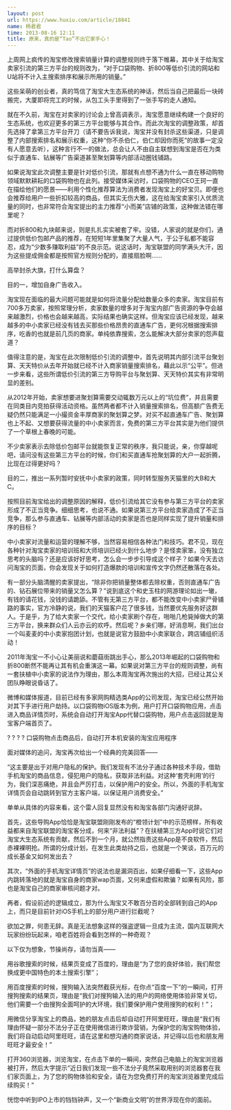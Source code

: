 ```yaml
---
layout: post
url: https://www.huxiu.com/article/18841
name: 杨君君
time: 2013-08-16 12:11
title: 原来，真的是“Tao”不出它家手心！
---
```

上周网上疯传的淘宝修改搜索销量计算的调整规则终于落下帷幕，其中关于给淘宝卖家引流的第三方平台的规则改为，“对于口袋购物、折800等低价引流的网站和U站将不计入主搜索排序和展示所用的销量。”

这些呆萌的创业者，真的笃信了淘宝大生态系统的神话，然后当自己把最后一块砖搬完，大厦即将完工的时候，从包工头手里得到了一张手写的走人通知。

就在不久前，淘宝在对卖家的讨论会上曾高调表示，淘宝愿意继续构建一个良好的生态系统，也欢迎更多的第三方平台能够与其合作。而此次淘宝的调整政策，却首先选择了拿第三方平台开刀（请不要告诉我说，淘宝并没有封杀这些渠道，只是调整了内部搜索排名和展示权重，这种“你不杀伯仁，伯仁却因你而死”的故事一定没有人愿意去听），这种言行不一的做法，总会让人不由自主联想到淘宝是否在为类似于直通车、钻展等广告渠道甚至聚划算等内部活动圈钱铺路。

如果说淘宝此次调整主要是针对低价引流，那就有点想不通为什么一直在移动购物领域默默耕耘的口袋购物也在此列。接受媒体采访时，口袋购物的CEO王珂一直在描绘他们的愿景——利用个性化推荐算法为消费者发现淘宝上的好宝贝。即便也会推荐给用户一些折扣较高的商品，但其实无伤大雅，这在给淘宝卖家引入优质流量的同时，也非常符合淘宝提出的主力推荐“小而美”店铺的政策，这种做法错在哪里呢？

而对折800和九块邮来说，则是扎扎实实被套了牢。没错，人家说的就是你们，通过提供低价包邮产品的推荐，在短短1年里集聚了大量人气，于公于私都不能容忍，成为“少数多赚取利益”的不良示范。说这话时，淘宝联盟的同学满头大汗，因为这些提成佣金都是按照官方规则分配的，直接扇脸啊……

高举封杀大旗，打什么算盘？

目的一，增加自身广告收入。

淘宝现在面临的最大问题可能就是如何将流量分配给数量众多的卖家。淘宝目前有700多万卖家，按照常理分析，卖家数量的增多对于淘宝内部广告资源的争夺会越来越激烈，价格也会越来越高，实际结果也确实这样。但淘宝应该已经发现，越来越多的中小卖家已经没有钱去买那些价格昂贵的直通车广告，更何况根据搜索排序，吃香的也就是前几页的商家。单纯依靠搜索，怎么能解决大部分卖家的怨声载道？

值得注意的是，淘宝在此次限制低价引流的调整中，首先说明其内部引流平台聚划算、天天特价从去年开始就已经不计入商家销量搜索排名，藉此以示“公平”。但进一步来看，这些所谓低价引流的第三方导购平台与聚划算、天天特价其实有非常明显的差别。

从2012年开始，卖家想要进聚划算需要交动辄数万元以上的“坑位费”，并且需要在同类目内竞拍获得活动资格。虽然两者都不计入销量搜索排名，但高额广告费无疑仍然只能满足一小撮资金丰厚商家的聚划算之梦。对买不起直通车广告、聚划算也上不起、又想要获得流量的中小卖家而言，免费的第三方平台其实是为他们提供了一个草根上春晚的可能。

不少卖家表示去除低价包邮平台就能恢复正常的秩序，我只能说，亲，你穿越呢吧，请问没有这些第三方平台的时候，你们和买直通车抢聚划算的大户一起折腾，比现在过得更好吗？

目的二，推出一系列暂时安抚中小卖家的政策，同时转型服务天猫里的大B和大C。

按照目前淘宝给出的调整原因的解释，低价引流给其它没有参与第三方平台的卖家形成了不正当竞争。细细思考，也说不通。如果说第三方平台给卖家造成了不正当竞争，那么参与直通车、钻展等内部活动的卖家是否也是同样实现了提升销量和排序的目标？

中小卖家对流量和运营的理解不够，当然容易相信各种法门和技巧。君不见，现在各种针对淘宝卖家的培训班和大师培训已经火到什么地步？是怪卖家笨，没有独立思考的头脑吗？还是应该好好思考，怎么会一步步引导成这个样子？如果今天去访问淘宝的页面，你会发现关于如何打造爆款的培训和宣传文字仍然还散落在各处。

有一部分头脑清醒的卖家提出，“除非你把销量整体都去除权重，否则直通车广告的、钻石展位带来的销量又怎么算？”说到底这个和史玉柱的网游理论如出一辙，有钱的请花钱，没钱的请跪舔。不管有无第三方平台，都不能改变中小卖家尸骨铺路的事实，官方冷静的说，我们的天猫客户花了很多钱，当然要优先服务好这群人。于是乎，为了给大卖家一个交代，给小卖家刷个存在，啪啪几枪毙掉做大的第三方平台，换来群众们人云亦云的欢呼。然后呢？乡亲们哪，好消息啊，我们出台一个叫麦麦的中小卖家抱团计划，也就是说官方鼓励中小卖家联合，跨店铺组织活动！

2011年淘宝一不小心让美丽说和蘑菇街跳出手心，那么2013年崛起的口袋购物和折800断然不能再让其有机会重演这一幕。如果说对第三方平台的规则调整，尚有一套扶植中小卖家的说法作为理由，那么本周淘宝再次施出的大招，已经让其公关团队睁眼说昏话了。

微博和媒体报道，目前已经有多家网购精选类App的公司发现，淘宝已经公然开始对其下手进行用户劫持。以口袋购物iOS版本为例，用户打开口袋购物应用，点击进入商品详情页时，系统会自动打开淘宝App代替口袋购物，用户点击返回就是淘宝客户端首页了。

? ? ? ? 口袋购物点击商品后，自动打开本机安装的淘宝应用程序

面对媒体的追问，淘宝再次给出一个经典的完美回答——

“这主要是出于对用户隐私的保护。我们发现有不法分子通过各种技术手段，借助手机淘宝的商品信息，侵犯用户的隐私，获取非法利益。对这种‘套壳利用’的行为，我们深恶痛绝，并且会严厉打击，以保护用户的安全。所以，外面的手机淘宝详情页会自动跳转到官方主客户端，以保证用户消费安全。”

单单从具体的内容来看，这个雷人回复显然没有和淘宝各部门沟通好说辞。

首先，这些导购App恰恰是淘宝联盟刚刚发布的“橙领计划”中的示范榜样，所有收益都来自淘宝联盟的淘宝客分成，何来“非法利益”？在扶植第三方App时说它们对淘宝大生态系统有贡献，然后不到一个月，就公然指责这些App是不良软件，然后赤裸裸明抢。所谓的分成计划，在发生此类劫持之后，也就是一个笑谈，百万元的成长基金又如何发出去？

其次，“外面的手机淘宝详情页”的说法也是漏洞百出，如果仔细看一下，这些App内跳转落地的就是淘宝自身的商家wap页面，又何来虚假和欺骗？如果有风险，那也是淘宝自己的商家审核问题才对。

再者，假设前述的逻辑成立，那为什么淘宝又不敢百分百的全部转到自己的App上，而只是目前针对iOS手机上的部分用户进行拦截呢？

欲加之罪，何患无辞。真是无法想象这样的强盗逻辑一旦成为主流，国内互联网大玩家纷纷玩起来，咱老百姓将会看到怎样的一种奇观？

以下仅为想象，节操尚存，请勿当真——

用谷歌搜索的时候，结果页变成了百度的，理由是“为了您的良好体验，我们帮您换成更中国特色的本土搜索引擎”；

用百度搜索的时候，搜狗输入法突然截获光标，在你点“百度一下”的一瞬间，打开搜狗搜索的结果页，理由是“我们对搜狗输入法的用户的网络使用体验非常关切，他们需要一个由搜狗全面呵护的大环境，我们要保护用户使用搜狗的权利！”；

用微信分享淘宝上的商品，她的朋友点击后却自动打开阿里旺旺，理由是“我们有理由怀疑一部分不法分子正在使用微信进行欺诈营销，为保护您的淘宝购物体验，我们将自动启动阿里旺旺，请在这里和想沟通的商家说话，并记得以后也和朋友用旺旺才最安全！”

打开360浏览器，浏览淘宝，在点击下单的一瞬间，突然自己电脑上的淘宝浏览器被打开，然后大字提示“近日我们发现一些不法分子竟然采取用别的浏览器套在我们家页面上，为了您的购物体验和安全，请在为您免费打开的淘宝浏览器里完成后续购买！”

恍惚中听到IPO上市的铛铛钟声，又一个“新商业文明”的世界浮现在你的面前。

